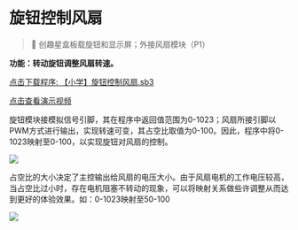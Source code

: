 # 旋钮控制风扇

> 🧰  创趣星盒板载旋钮和显示屏；外接风扇模块（P1）

**功能：转动旋钮调整风扇转速。**

<a href="/tutorial/starbox_sj/sb3/【小学】旋钮控制风扇.sb3">点击下载程序: 【小学】旋钮控制风扇.sb3</a>

<a href="https://www.cfunworld.com" target="_blank">点击查看演示视频</a>

旋钮模块接模拟信号引脚，其在程序中返回值范围为0-1023；风扇所接引脚以PWM方式进行输出，实现转速可变，其占空比取值为0-100。因此，程序中将0-1023映射至0-100，以实现旋钮对风扇的控制。


<img src="/images/docimg/【小学】旋钮控制风扇.png" >

占空比的大小决定了主控输出给风扇的电压大小。由于风扇电机的工作电压较高，当占空比过小时，存在电机阻塞不转动的现象，可以将映射关系做些许调整从而达到更好的体验效果。如：0-1023映射至50-100

<img src="/images/docimg/【小学】旋钮控制风扇2.png" >